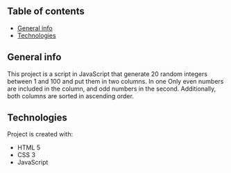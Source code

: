 ## Table of contents

- [General info](#general-info)
- [Technologies](#technologies)

## General info

This project is a script in JavaScript that generate 20 random integers between 1 and 100 and put them in two columns. In one
Only even numbers are included in the column, and odd numbers in the second. Additionally, both columns are sorted in ascending order.

## Technologies

Project is created with:

- HTML 5
- CSS 3
- JavaScript
